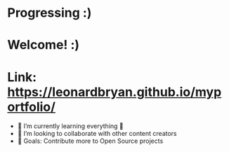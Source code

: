 # Progressing :)
# Welcome! :)
# Link: https://leonardbryan.github.io/myportfolio/

- 🌱 I’m currently learning everything 🤣
- 👯 I’m looking to collaborate with other content creators
- 🥅 Goals: Contribute more to Open Source projects

